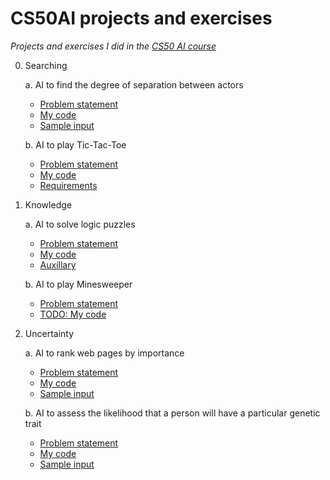 # CS50AI projects and exercises
_Projects and exercises I did in the [CS50 AI course](https://cs50.harvard.edu/ai/2020/)_  

0. Searching  

   a. AI to find the degree of separation between actors
      * [Problem statement](https://cs50.harvard.edu/ai/2020/projects/0/degrees/)  
      * [My code](degrees.py)  
      * [Sample input](small)
  
   b. AI to play Tic-Tac-Toe  
      * [Problem statement](https://cs50.harvard.edu/ai/2020/projects/0/tictactoe/)  
      * [My code](tictactoe.py) 
      * [Requirements](requirements0b.txt)  
      
      
1. Knowledge      

   a. AI to solve logic puzzles  
      * [Problem statement](https://cs50.harvard.edu/ai/2020/projects/1/knights/)  
      * [My code](puzzle.py)  
      * [Auxillary](logic.py)
  
   b. AI to play Minesweeper    
      * [Problem statement](https://cs50.harvard.edu/ai/2020/projects/1/minesweeper/)  
      * [TODO: My code](minesweeper.py) 
  
  
2. Uncertainty 

   a. AI to rank web pages by importance 
      * [Problem statement](https://cs50.harvard.edu/ai/2020/projects/2/pagerank/)  
      * [My code](pagerank.py)  
      * [Sample input](corpus0)  
       
  
   b. AI to assess the likelihood that a person will have a particular genetic trait  
      * [Problem statement](https://cs50.harvard.edu/ai/2020/projects/2/heredity/)  
      * [My code](heredity.py)   
      * [Sample input](family0.csv)  
